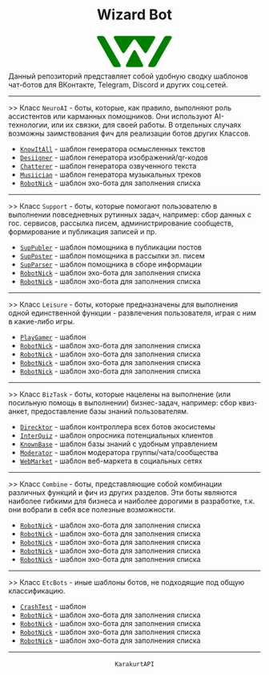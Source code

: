 <div align="center">
    <h1> Wizard Bot </h1>
    <img src="Logotype.svg" height="75"/>
</div>

<div align="left">
    Данный репозиторий представляет собой удобную сводку шаблонов чат-ботов для ВКонтакте, Telegram, 
    Discord и других соц.сетей. 
    <br>
    <hr>
    >> Класс <code>NeuroAI</code> - боты, которые, как правило, выполняют роль ассистентов или карманных
    помощников. Они используют AI-технологии, или их связки, для своей работы. В отдельных случаях
    возможны заимствования фич для реализации ботов других Классов.
    <ul>
        <li> <code><a href="/TempText/KnowItAll.md">KnowItAll</a></code> - шаблон генератора осмысленных текстов    </li>
        <li> <code><a href="/TempText/Desiigner.md">Desiigner</a></code> - шаблон генератора изображений/qr-кодов   </li>
        <li> <code><a href="/TempText/Chatterer.md">Chatterer</a></code> - шаблон генератора озвученного текста     </li>
        <li> <code><a href="/TempText/Musiician.md">Musiician</a></code> - шаблон генератора музыкальных треков     </li>
        <li> <code><a href="/TempText/RobotNick.md">RobotNick</a></code> - шаблон эхо-бота для заполнения списка    </li>
    </ul>
    <hr>
    >> Класс <code>Support</code> - боты, которые помогают пользователю в выполнении повседневных рутинных
    задач, например: сбор данных с гос. сервисов, рассылка писем, администрирование сообществ, формирование
    и публикация записей и пр.
    <ul>
        <li> <code><a href="/TempText/SupPubler.md">SupPubler</a></code> - шаблон помощника в публикации постов     </li>
        <li> <code><a href="/TempText/SupPoster.md">SupPoster</a></code> - шаблон помощника в рассылки эл. писем    </li>
        <li> <code><a href="/TempText/SupParser.md">SupParser</a></code> - шаблон помощника в сборе информации      </li>
        <li> <code><a href="/TempText/RobotNick.md">RobotNick</a></code> - шаблон эхо-бота для заполнения списка    </li>
        <li> <code><a href="/TempText/RobotNick.md">RobotNick</a></code> - шаблон эхо-бота для заполнения списка    </li>
    </ul>
    <hr>
    >> Класс <code>Leisure</code> - боты, которые предназначены для выполнения одной единственной функции -
    развлечения пользователя, играя с ним в какие-либо игры.
    <ul>
        <li> <code><a href="/TempText/PlayGamer.md">PlayGamer</a></code> - шаблон                                   </li>
        <li> <code><a href="/TempText/RobotNick.md">RobotNick</a></code> - шаблон эхо-бота для заполнения списка    </li>
        <li> <code><a href="/TempText/RobotNick.md">RobotNick</a></code> - шаблон эхо-бота для заполнения списка    </li>
        <li> <code><a href="/TempText/RobotNick.md">RobotNick</a></code> - шаблон эхо-бота для заполнения списка    </li>
        <li> <code><a href="/TempText/RobotNick.md">RobotNick</a></code> - шаблон эхо-бота для заполнения списка    </li>
    </ul>
    <hr>
    >> Класс <code>BizTask</code> - боты, которые нацелены на выполнение (или посильную помощь в выполнении) 
    бизнес-задач, например: сбор квиз-анкет, предоставление базы знаний пользователям.  
    <ul>
        <li> <code><a href="/TempText/Direcktor.md">Direcktor</a></code> - шаблон контроллера всех ботов экосистемы </li>
        <li> <code><a href="/TempText/InterQuiz.md">InterQuiz</a></code> - шаблон опросника потенциальных клиентов  </li>
        <li> <code><a href="/TempText/KnownBase.md">KnownBase</a></code> - шаблон базы знаний с удобным управлением </li>
        <li> <code><a href="/TempText/Moderator.md">Moderator</a></code> - шаблон модератора группы/чата/сообщества </li>
        <li> <code><a href="/TempText/WebMarket.md">WebMarket</a></code> - шаблон веб-маркета в социальных сетях    </li>
    </ul>
    <hr>
    >> Класс <code>Combine</code> - боты, представляющие собой комбинации различных функций и фич из других
    разделов. Эти боты являются наиболее гибкими для бизнеса и наиболее дорогими в разработке, т.к. они
    вобрали в себя все полезные возможности.
    <ul>
        <li> <code><a href="/TempText/RobotNick.md">RobotNick</a></code> - шаблон эхо-бота для заполнения списка    </li>
        <li> <code><a href="/TempText/RobotNick.md">RobotNick</a></code> - шаблон эхо-бота для заполнения списка    </li>
        <li> <code><a href="/TempText/RobotNick.md">RobotNick</a></code> - шаблон эхо-бота для заполнения списка    </li>
        <li> <code><a href="/TempText/RobotNick.md">RobotNick</a></code> - шаблон эхо-бота для заполнения списка    </li>
        <li> <code><a href="/TempText/RobotNick.md">RobotNick</a></code> - шаблон эхо-бота для заполнения списка    </li>
    </ul>
    <hr>
    >> Класс <code>EtcBots</code> - иные шаблоны ботов, не подходящие под общую классификацию.
    <ul>
        <li> <code><a href="/TempText/CrashTest.md">CrashTest</a></code> - шаблон                                   </li>
        <li> <code><a href="/TempText/RobotNick.md">RobotNick</a></code> - шаблон эхо-бота для заполнения списка    </li>
        <li> <code><a href="/TempText/RobotNick.md">RobotNick</a></code> - шаблон эхо-бота для заполнения списка    </li>
        <li> <code><a href="/TempText/RobotNick.md">RobotNick</a></code> - шаблон эхо-бота для заполнения списка    </li>
        <li> <code><a href="/TempText/RobotNick.md">RobotNick</a></code> - шаблон эхо-бота для заполнения списка    </li>
    </ul>
    <hr>
</div>

<div align="center">
    <code>KarakurtAPI</code>
</div>